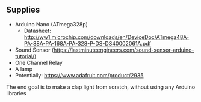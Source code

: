 ## Supplies

- Arduino Nano (ATmega328p)
    - Datasheet: http://ww1.microchip.com/downloads/en/DeviceDoc/ATmega48A-PA-88A-PA-168A-PA-328-P-DS-DS40002061A.pdf
- Sound Sensor (https://lastminuteengineers.com/sound-sensor-arduino-tutorial/)
- One Channel Relay
- A lamp
- Potentially: https://www.adafruit.com/product/2935

The end goal is to make a clap light from scratch, without using any Arduino libraries
